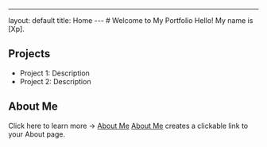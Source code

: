 ---
layout: default
title: Home
--- # Welcome to My Portfolio Hello! My name is [Xp].
## Projects
- Project 1: Description
- Project 2: Description
## About Me
Click here to learn more → [About Me](about.md)
[About Me](about.md) creates a clickable link to your About page.
